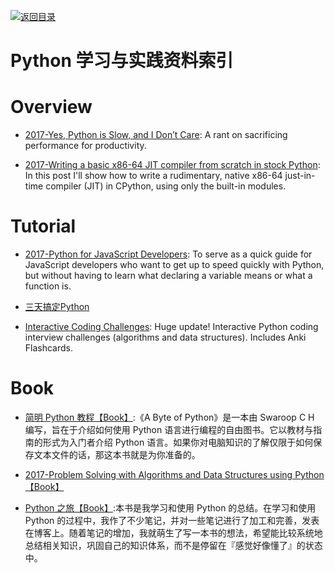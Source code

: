 [![返回目录](https://parg.co/UGo)](https://parg.co/b4z) 
 

# Python 学习与实践资料索引


# Overview



- [2017-Yes, Python is Slow, and I Don’t Care](https://hackernoon.com/yes-python-is-slow-and-i-dont-care-13763980b5a1): A rant on sacrificing performance for productivity.

- [2017-Writing a basic x86-64 JIT compiler from scratch in stock Python](https://csl.name/post/python-jit/): 
In this post I'll show how to write a rudimentary, native x86-64 just-in-time compiler (JIT) in CPython, using only the built-in modules.

# Tutorial

- [2017-Python for JavaScript Developers](https://dev.to/underdogio/python-for-javascript-developers): To serve as a quick guide for JavaScript developers who want to get up to speed quickly with Python, but without having to learn what declaring a variable means or what a function is.

- [三天搞定Python](https://zhuanlan.zhihu.com/p/21332075)

- [Interactive Coding Challenges](https://parg.co/bhs): Huge update! Interactive Python coding interview challenges (algorithms and data structures). Includes Anki Flashcards.


# Book

- [简明 Python 教程【Book】](https://www.gitbook.com/book/lenkimo/byte-of-python-chinese-edition/details):《A Byte of Python》是一本由 Swaroop C H 编写，旨在于介绍如何使用 Python 语言进行编程的自由图书。它以教材与指南的形式为入门者介绍 Python 语言。如果你对电脑知识的了解仅限于如何保存文本文件的话，那这本书就是为你准备的。 

- [2017-Problem Solving with Algorithms and Data Structures using Python【Book】](http://6me.us/jgWZ) 

- [Python 之旅【Book】](https://github.com/ethan-funny/explore-python):本书是我学习和使用 Python 的总结。在学习和使用 Python 的过程中，我作了不少笔记，并对一些笔记进行了加工和完善，发表在博客上。随着笔记的增加，我就萌生了写一本书的想法，希望能比较系统地总结相关知识，巩固自己的知识体系，而不是停留在『感觉好像懂了』的状态中。
